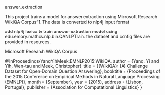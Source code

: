 answer_extraction

This project trains a model for answer extraction using Microsoft Research WikiQA Corpus^1. The data is converted to nlp4j input format

add nlp4j lexica to train answer-extraction model using edu.emory.mathcs.nlp.bin.QANLPTrain.
the dataset and config files are provided in resources.









Microsoft Research WikiQA Corpus

@InProceedings{YangYihMeek:EMNLP2015:WikiQA,
  author    = {Yang, Yi  and  Yih, Wen-tau  and  Meek, Christopher},
  title     = {{WikiQA}: {A} Challenge Dataset for Open-Domain Question Answering},
  booktitle = {Proceedings of the 2015 Conference on Empirical Methods in Natural Language Processing (EMNLP)},
  month     = {September},
  year      = {2015},
  address   = {Lisbon, Portugal},
  publisher = {Association for Computational Linguistics}
}